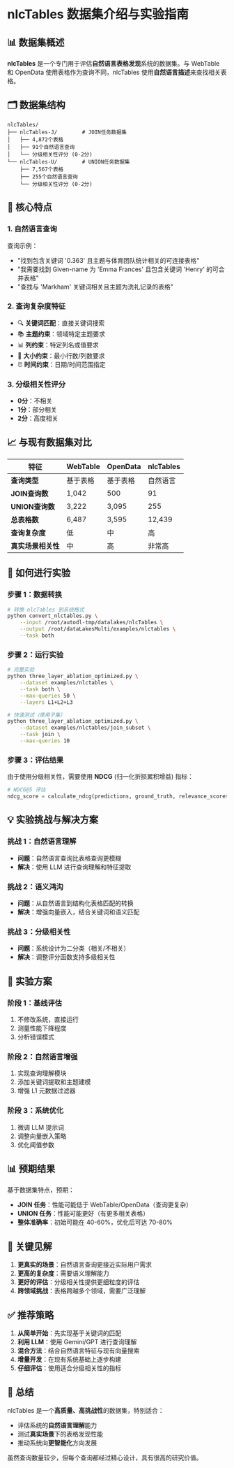 # nlcTables 数据集介绍与实验指南

## 📊 数据集概述

**nlcTables** 是一个专门用于评估**自然语言表格发现**系统的数据集。与 WebTable 和 OpenData 使用表格作为查询不同，nlcTables 使用**自然语言描述**来查找相关表格。

## 🗂️ 数据集结构

```
nlcTables/
├── nlcTables-J/        # JOIN任务数据集
│   ├── 4,872个表格
│   ├── 91个自然语言查询
│   └── 分级相关性评分 (0-2分)
└── nlcTables-U/        # UNION任务数据集
    ├── 7,567个表格
    ├── 255个自然语言查询
    └── 分级相关性评分 (0-2分)
```

## 🎯 核心特点

### 1. **自然语言查询**
查询示例：
- "找到包含关键词 '0.363' 且主题与体育团队统计相关的可连接表格"
- "我需要找到 Given-name 为 'Emma Frances' 且包含关键词 'Henry' 的可合并表格"
- "查找与 'Markham' 关键词相关且主题为洗礼记录的表格"

### 2. **查询复杂度特征**
- 🔍 **关键词匹配**：直接关键词搜索
- 📚 **主题约束**：领域特定主题要求
- 📊 **列约束**：特定列名或值要求
- 📏 **大小约束**：最小行数/列数要求
- ⏰ **时间约束**：日期/时间范围指定

### 3. **分级相关性评分**
- **0分**：不相关
- **1分**：部分相关
- **2分**：高度相关

## 📈 与现有数据集对比

| 特征 | WebTable | OpenData | nlcTables |
|------|----------|----------|-----------|
| **查询类型** | 基于表格 | 基于表格 | 自然语言 |
| **JOIN查询数** | 1,042 | 500 | 91 |
| **UNION查询数** | 3,222 | 3,095 | 255 |
| **总表格数** | 6,487 | 3,595 | 12,439 |
| **查询复杂度** | 低 | 中 | 高 |
| **真实场景相关性** | 中 | 高 | 非常高 |

## 🔧 如何进行实验

### 步骤 1：数据转换
```bash
# 转换 nlcTables 到系统格式
python convert_nlctables.py \
    --input /root/autodl-tmp/datalakes/nlcTables \
    --output /root/dataLakesMulti/examples/nlctables \
    --task both
```

### 步骤 2：运行实验
```bash
# 完整实验
python three_layer_ablation_optimized.py \
    --dataset examples/nlctables \
    --task both \
    --max-queries 50 \
    --layers L1+L2+L3

# 快速测试（使用子集）
python three_layer_ablation_optimized.py \
    --dataset examples/nlctables/join_subset \
    --task join \
    --max-queries 10
```

### 步骤 3：评估结果
由于使用分级相关性，需要使用 **NDCG** (归一化折损累积增益) 指标：
```python
# NDCG@5 评估
ndcg_score = calculate_ndcg(predictions, ground_truth, relevance_scores, k=5)
```

## 💡 实验挑战与解决方案

### 挑战 1：自然语言理解
- **问题**：自然语言查询比表格查询更模糊
- **解决**：使用 LLM 进行查询理解和特征提取

### 挑战 2：语义鸿沟
- **问题**：从自然语言到结构化表格匹配的转换
- **解决**：增强向量嵌入，结合关键词和语义匹配

### 挑战 3：分级相关性
- **问题**：系统设计为二分类（相关/不相关）
- **解决**：调整评分函数支持多级相关性

## 🚀 实验方案

### 阶段 1：基线评估
1. 不修改系统，直接运行
2. 测量性能下降程度
3. 分析错误模式

### 阶段 2：自然语言增强
1. 实现查询理解模块
2. 添加关键词提取和主题建模
3. 增强 L1 元数据过滤器

### 阶段 3：系统优化
1. 微调 LLM 提示词
2. 调整向量嵌入策略
3. 优化阈值参数

## 📊 预期结果

基于数据集特点，预期：
- **JOIN 任务**：性能可能低于 WebTable/OpenData（查询更复杂）
- **UNION 任务**：性能可能更好（有更多相关表格）
- **整体准确率**：初始可能在 40-60%，优化后可达 70-80%

## 🎯 关键见解

1. **更真实的场景**：自然语言查询更接近实际用户需求
2. **更高的复杂度**：需要语义理解能力
3. **更好的评估**：分级相关性提供更细粒度的评估
4. **跨领域挑战**：表格跨越多个领域，需要广泛理解

## ✅ 推荐策略

1. **从简单开始**：先实现基于关键词的匹配
2. **利用 LLM**：使用 Gemini/GPT 进行查询理解
3. **混合方法**：结合自然语言特征与现有向量搜索
4. **增量开发**：在现有系统基础上逐步构建
5. **仔细评估**：使用适合分级相关性的指标

## 📝 总结

nlcTables 是一个**高质量、高挑战性**的数据集，特别适合：
- 评估系统的**自然语言理解**能力
- 测试**真实场景**下的表格发现性能
- 推动系统向**更智能化**方向发展

虽然查询数量较少，但每个查询都经过精心设计，具有很高的研究价值。